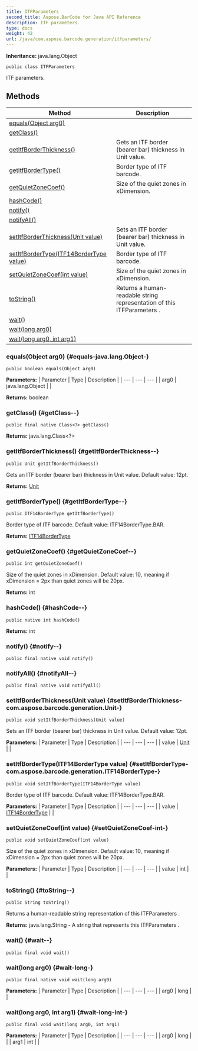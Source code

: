 ```yaml
---
title: ITFParameters
second_title: Aspose.BarCode for Java API Reference
description: ITF parameters.
type: docs
weight: 42
url: /java/com.aspose.barcode.generation/itfparameters/
---
```

**Inheritance:**
java.lang.Object
```
public class ITFParameters
```

ITF parameters.
## Methods

| Method | Description |
| --- | --- |
| [equals(Object arg0)](#equals-java.lang.Object-) |  |
| [getClass()](#getClass--) |  |
| [getItfBorderThickness()](#getItfBorderThickness--) | Gets an ITF border (bearer bar) thickness in Unit value. |
| [getItfBorderType()](#getItfBorderType--) | Border type of ITF barcode. |
| [getQuietZoneCoef()](#getQuietZoneCoef--) | Size of the quiet zones in xDimension. |
| [hashCode()](#hashCode--) |  |
| [notify()](#notify--) |  |
| [notifyAll()](#notifyAll--) |  |
| [setItfBorderThickness(Unit value)](#setItfBorderThickness-com.aspose.barcode.generation.Unit-) | Sets an ITF border (bearer bar) thickness in Unit value. |
| [setItfBorderType(ITF14BorderType value)](#setItfBorderType-com.aspose.barcode.generation.ITF14BorderType-) | Border type of ITF barcode. |
| [setQuietZoneCoef(int value)](#setQuietZoneCoef-int-) | Size of the quiet zones in xDimension. |
| [toString()](#toString--) | Returns a human-readable string representation of this  ITFParameters . |
| [wait()](#wait--) |  |
| [wait(long arg0)](#wait-long-) |  |
| [wait(long arg0, int arg1)](#wait-long-int-) |  |
### equals(Object arg0) {#equals-java.lang.Object-}
```
public boolean equals(Object arg0)
```




**Parameters:**
| Parameter | Type | Description |
| --- | --- | --- |
| arg0 | java.lang.Object |  |

**Returns:**
boolean
### getClass() {#getClass--}
```
public final native Class<?> getClass()
```




**Returns:**
java.lang.Class<?>
### getItfBorderThickness() {#getItfBorderThickness--}
```
public Unit getItfBorderThickness()
```


Gets an ITF border (bearer bar) thickness in Unit value. Default value: 12pt.

**Returns:**
[Unit](../../com.aspose.barcode.generation/unit)
### getItfBorderType() {#getItfBorderType--}
```
public ITF14BorderType getItfBorderType()
```


Border type of ITF barcode. Default value: ITF14BorderType.BAR.

**Returns:**
[ITF14BorderType](../../com.aspose.barcode.generation/itf14bordertype)
### getQuietZoneCoef() {#getQuietZoneCoef--}
```
public int getQuietZoneCoef()
```


Size of the quiet zones in xDimension. Default value: 10, meaning if xDimension = 2px than quiet zones will be 20px.

**Returns:**
int
### hashCode() {#hashCode--}
```
public native int hashCode()
```




**Returns:**
int
### notify() {#notify--}
```
public final native void notify()
```




### notifyAll() {#notifyAll--}
```
public final native void notifyAll()
```




### setItfBorderThickness(Unit value) {#setItfBorderThickness-com.aspose.barcode.generation.Unit-}
```
public void setItfBorderThickness(Unit value)
```


Sets an ITF border (bearer bar) thickness in Unit value. Default value: 12pt.

**Parameters:**
| Parameter | Type | Description |
| --- | --- | --- |
| value | [Unit](../../com.aspose.barcode.generation/unit) |  |

### setItfBorderType(ITF14BorderType value) {#setItfBorderType-com.aspose.barcode.generation.ITF14BorderType-}
```
public void setItfBorderType(ITF14BorderType value)
```


Border type of ITF barcode. Default value: ITF14BorderType.BAR.

**Parameters:**
| Parameter | Type | Description |
| --- | --- | --- |
| value | [ITF14BorderType](../../com.aspose.barcode.generation/itf14bordertype) |  |

### setQuietZoneCoef(int value) {#setQuietZoneCoef-int-}
```
public void setQuietZoneCoef(int value)
```


Size of the quiet zones in xDimension. Default value: 10, meaning if xDimension = 2px than quiet zones will be 20px.

**Parameters:**
| Parameter | Type | Description |
| --- | --- | --- |
| value | int |  |

### toString() {#toString--}
```
public String toString()
```


Returns a human-readable string representation of this  ITFParameters .

**Returns:**
java.lang.String - A string that represents this  ITFParameters .
### wait() {#wait--}
```
public final void wait()
```




### wait(long arg0) {#wait-long-}
```
public final native void wait(long arg0)
```




**Parameters:**
| Parameter | Type | Description |
| --- | --- | --- |
| arg0 | long |  |

### wait(long arg0, int arg1) {#wait-long-int-}
```
public final void wait(long arg0, int arg1)
```




**Parameters:**
| Parameter | Type | Description |
| --- | --- | --- |
| arg0 | long |  |
| arg1 | int |  |

